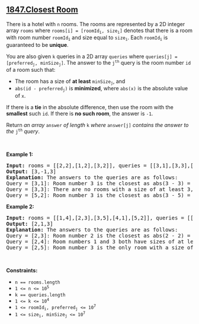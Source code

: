 ## [1847.Closest Room](https://leetcode.com/problems/closest-room/)
<p>There is a hotel with <code>n</code> rooms. The rooms are represented by a 2D integer array <code>rooms</code> where <code>rooms[i] = [roomId<sub>i</sub>, size<sub>i</sub>]</code> denotes that there is a room with room number <code>roomId<sub>i</sub></code> and size equal to <code>size<sub>i</sub></code>. Each <code>roomId<sub>i</sub></code> is guaranteed to be <strong>unique</strong>.</p>

<p>You are also given <code>k</code> queries in a 2D array <code>queries</code> where <code>queries[j] = [preferred<sub>j</sub>, minSize<sub>j</sub>]</code>. The answer to the <code>j<sup>th</sup></code> query is the room number <code>id</code> of a room such that:</p>

<ul>
	<li>The room has a size of <strong>at least</strong> <code>minSize<sub>j</sub></code>, and</li>
	<li><code>abs(id - preferred<sub>j</sub>)</code> is <strong>minimized</strong>, where <code>abs(x)</code> is the absolute value of <code>x</code>.</li>
</ul>

<p>If there is a <strong>tie</strong> in the absolute difference, then use the room with the <strong>smallest</strong> such <code>id</code>. If there is <strong>no such room</strong>, the answer is <code>-1</code>.</p>

<p>Return <em>an array </em><code>answer</code><em> of length </em><code>k</code><em> where </em><code>answer[j]</code><em> contains the answer to the </em><code>j<sup>th</sup></code><em> query</em>.</p>

<p>&nbsp;</p>
<p><strong class="example">Example 1:</strong></p>

<pre>
<strong>Input:</strong> rooms = [[2,2],[1,2],[3,2]], queries = [[3,1],[3,3],[5,2]]
<strong>Output:</strong> [3,-1,3]
<strong>Explanation: </strong>The answers to the queries are as follows:
Query = [3,1]: Room number 3 is the closest as abs(3 - 3) = 0, and its size of 2 is at least 1. The answer is 3.
Query = [3,3]: There are no rooms with a size of at least 3, so the answer is -1.
Query = [5,2]: Room number 3 is the closest as abs(3 - 5) = 2, and its size of 2 is at least 2. The answer is 3.</pre>

<p><strong class="example">Example 2:</strong></p>

<pre>
<strong>Input:</strong> rooms = [[1,4],[2,3],[3,5],[4,1],[5,2]], queries = [[2,3],[2,4],[2,5]]
<strong>Output:</strong> [2,1,3]
<strong>Explanation: </strong>The answers to the queries are as follows:
Query = [2,3]: Room number 2 is the closest as abs(2 - 2) = 0, and its size of 3 is at least 3. The answer is 2.
Query = [2,4]: Room numbers 1 and 3 both have sizes of at least 4. The answer is 1 since it is smaller.
Query = [2,5]: Room number 3 is the only room with a size of at least 5. The answer is 3.</pre>

<p>&nbsp;</p>
<p><strong>Constraints:</strong></p>

<ul>
	<li><code>n == rooms.length</code></li>
	<li><code>1 &lt;= n &lt;= 10<sup>5</sup></code></li>
	<li><code>k == queries.length</code></li>
	<li><code>1 &lt;= k &lt;= 10<sup>4</sup></code></li>
	<li><code>1 &lt;= roomId<sub>i</sub>, preferred<sub>j</sub> &lt;= 10<sup>7</sup></code></li>
	<li><code>1 &lt;= size<sub>i</sub>, minSize<sub>j</sub> &lt;= 10<sup>7</sup></code></li>
</ul>
